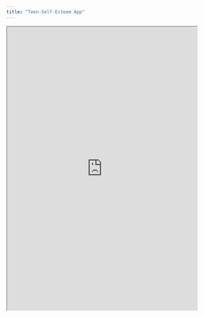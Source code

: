 ```yaml
---
title: "Teen-Self-Esteem App"
---
```



<iframe height="750" width="100%" src="https://ewelton.github.io/ktest/wiki.html#Teen-Self-Esteem%20App"></iframe>
